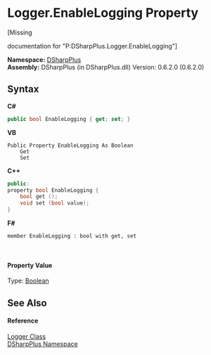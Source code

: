 # Logger.EnableLogging Property 
 

\[Missing <summary> documentation for "P:DSharpPlus.Logger.EnableLogging"\]

**Namespace:**&nbsp;<a href="503971eb-de5e-a570-9922-de9500a9b1cc">DSharpPlus</a><br />**Assembly:**&nbsp;DSharpPlus (in DSharpPlus.dll) Version: 0.6.2.0 (0.6.2.0)

## Syntax

**C#**<br />
``` C#
public bool EnableLogging { get; set; }
```

**VB**<br />
``` VB
Public Property EnableLogging As Boolean
	Get
	Set
```

**C++**<br />
``` C++
public:
property bool EnableLogging {
	bool get ();
	void set (bool value);
}
```

**F#**<br />
``` F#
member EnableLogging : bool with get, set

```

<br />

#### Property Value
Type: <a href="http://msdn2.microsoft.com/en-us/library/a28wyd50" target="_blank">Boolean</a>

## See Also


#### Reference
<a href="6c13a27e-db36-c994-0b19-4bb50a260ac8">Logger Class</a><br /><a href="503971eb-de5e-a570-9922-de9500a9b1cc">DSharpPlus Namespace</a><br />